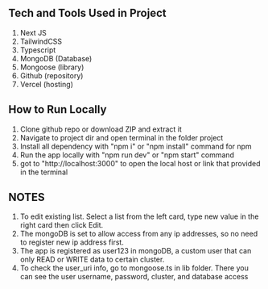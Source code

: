 ## Tech and Tools Used in Project

1. Next JS
2. TailwindCSS
3. Typescript
4. MongoDB (Database)
5. Mongoose (library)
6. Github (repository)
7. Vercel (hosting)

## How to Run Locally

1.  Clone github repo or download ZIP and extract it
2.  Navigate to project dir and open terminal in the folder project
3.  Install all dependency with "npm i" or "npm install" command for npm
4.  Run the app locally with "npm run dev" or "npm start" command
5.  got to "http://localhost:3000" to open the local host or link that provided in the terminal

## NOTES

1. To edit existing list. Select a list from the left card, type new value in the right card then click Edit.
2. The mongoDB is set to allow access from any ip addresses, so no need to register new ip address first.
3. The app is registered as user123 in mongoDB, a custom user that can only READ or WRITE data to certain cluster.
4. To check the user_uri info, go to mongoose.ts in lib folder. There you can see the user username, password, cluster, and database access
